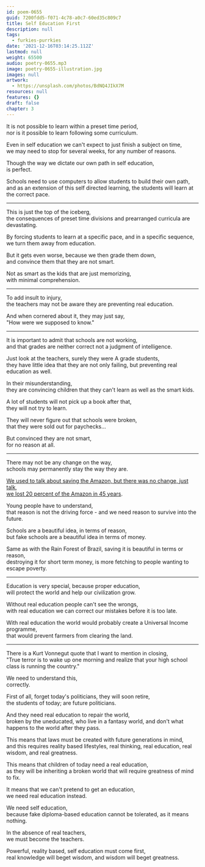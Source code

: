 ```yaml
---
id: poem-0655
guid: 7200fdd5-f071-4c78-a0c7-60ed35c809c7
title: Self Education First
description: null
tags:
  - furkies-purrkies
date: '2021-12-16T03:14:25.112Z'
lastmod: null
weight: 65500
audio: poetry-0655.mp3
image: poetry-0655-illustration.jpg
images: null
artwork:
  - https://unsplash.com/photos/BdNQ4JIkX7M
resources: null
features: {}
draft: false
chapter: 3
---
```


It is not possible to learn within a preset time period,\
nor is it possible to learn following some curriculum.

Even in self education we can't expect to just finish a subject on time,\
we may need to stop for several weeks, for any number of reasons.

Though the way we dictate our own path in self education,\
is perfect.

Schools need to use computers to allow students to build their own path,\
and as an extension of this self directed learning, the students will learn at the correct pace.

---

This is just the top of the iceberg,\
the consequences of preset time divisions and prearranged curricula are devastating.

By forcing students to learn at a specific pace, and in a specific sequence,\
we turn them away from education.

But it gets even worse, because we then grade them down,\
and convince them that they are not smart.

Not as smart as the kids that are just memorizing,\
with minimal comprehension.

---

To add insult to injury,\
the teachers may not be aware they are preventing real education.

And when cornered about it, they may just say,\
"How were we supposed to know."

---

It is important to admit that schools are not working,\
and that grades are neither correct not a judgment of intelligence.

Just look at the teachers, surely they were A grade students,\
they have little idea that they are not only failing, but preventing real education as well.

In their misunderstanding,\
they are convincing children that they can't learn as well as the smart kids.

A lot of students will not pick up a book after that,\
they will not try to learn.

They will never figure out that schools were broken,\
that they were sold out for paychecks...

But convinced they are not smart,\
for no reason at all.

---

There may not be any change on the way,\
schools may permanently stay the way they are.

[We used to talk about saving the Amazon, but there was no change, just talk](https://www.youtube.com/watch?v=L9zWDtDKDS8),\
[we lost 20 percent of the Amazon in 45 years](https://www.youtube.com/watch?v=K_fXokyqeQ8).

Young people have to understand,\
that reason is not the driving force - and we need reason to survive into the future.

Schools are a beautiful idea, in terms of reason,\
but fake schools are a beautiful idea in terms of money.

Same as with the Rain Forest of Brazil, saving it is beautiful in terms or reason,\
destroying it for short term money, is more fetching to people wanting to escape poverty.

---

Education is very special, because proper education,\
will protect the world and help our civilization grow.

Without real education people can't see the wrongs,\
with real education we can correct our mistakes before it is too late.

With real education the world would probably create a Universal Income programme,\
that would prevent farmers from clearing the land.

---

There is a Kurt Vonnegut quote that I want to mention in closing,\
"True terror is to wake up one morning and realize that your high school class is running the country."

We need to understand this,\
correctly.

First of all, forget today's politicians, they will soon retire,\
the students of today; are future politicians.

And they need real education to repair the world,\
broken by the uneducated, who live in a fantasy world, and don't what happens to the world after they pass.

This means that laws must be created with future generations in mind,\
and this requires reality based lifestyles, real thinking, real education, real wisdom, and real greatness.

This means that children of today need a real education,\
as they will be inheriting a broken world that will require greatness of mind to fix.

It means that we can't pretend to get an education,\
we need real education instead.

We need self education,\
because fake diploma-based education cannot be tolerated, as it means nothing.

In the absence of real teachers,\
we must become the teachers.

Powerful, reality based, self education must come first,\
real knowledge will beget wisdom, and wisdom will beget greatness.
